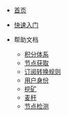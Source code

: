 - [首页](/)

- [快速入门](quickstart.md "快速入门")
- 帮助文档
    - [积分体系](wallet.md "积分体系")
    - [节点获取](pool.md "节点获取")
    - [订阅转换规则](rule.md "订阅转换规则")
    - [用户身份](user.md "用户身份")
    - [挖矿](peer.md "挖矿-Peer")
    - [麦秆](straw.md "麦秆-代理客户端")
    - [节点检测](check.md "节点检测")

[//]: # (- [帮助文档看不懂版]&#40;help.md "帮助文档看不懂版"&#41;)
